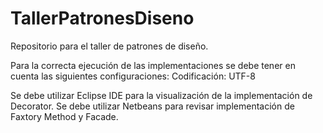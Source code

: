 # TallerPatronesDiseno
Repositorio para el taller de patrones de diseño.

Para la correcta ejecución de las implementaciones se debe tener en cuenta las siguientes configuraciones:
  Codificación: UTF-8
  
Se debe utilizar Eclipse IDE para la visualización de la implementación de Decorator.
Se debe utilizar Netbeans para revisar implementación de Faxtory Method y Facade.
